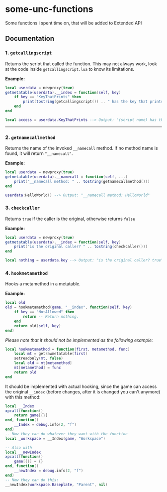 # some-unc-functions
Some functions i spent time on, that will be added to Extended API

## Documentation

### 1. `getcallingscript`

Returns the script that called the function. This may not always work, look at the code inside `getcallingscript.lua` to know its limitations.

**Example:**

```lua
local userdata = newproxy(true)
getmetatable(userdata).__index = function(self, key)
	if key == "KeyThatPrints" then
		print(tostring(getcallingscript()) .. " has the key that prints.")
	end
end

local access = userdata.KeyThatPrints --> Output: "(script name) has the key that prints."
```

---

### 2. `getnamecallmethod`

Returns the name of the invoked `__namecall` method. If no method name is found, it will return `"__namecall"`.

**Example:**

```lua
local userdata = newproxy(true)
getmetatable(userdata).__namecall = function(self, ...)
	print("__namecall method: " .. tostring(getnamecallmethod()))
end

userdata:HelloWorld() --> Output: "__namecall method: HelloWorld"
```

### 3. `checkcaller`

Returns `true` if the caller is the original, otherwise returns `false`

**Example:**

```lua
local userdata = newproxy(true)
getmetatable(userdata).__index = function(self, key)
	print("is the original caller? " .. tostring(checkcaller()))
end

local nothing = userdata.key --> Output: "is the original caller? true"
```

### 4. `hookmetamethod`

Hooks a metamethod in a metatable.

**Example:**

```lua
local old
old = hookmetamethod(game, "__index", function(self, key)
	if key == "NotAllowed" then
		return -- Return nothing.
	end
	return old(self, key)
end)
```

*Please note that it should not be implemented as the following example:*

```lua
local hookmetamethod = function(first, metamethod, func)
	local mt = getrawmetatable(first)
	setreadonly(mt, false)
	local old = mt[metamethod]
	mt[metamethod] = func
	return old
end
```

It should be implemented with actual hooking, since the game can access the original `__index` (before changes, after it is changed you can't anymore) with this method:
```lua
local __Index
xpcall(function()
	return game[{}]
end, function()
	__Index = debug.info(2, "f")
end)
-- Now they can do whatever they want with the function
local _workspace = __Index(game, "Workspace")

-- Also with
local __newIndex
xpcall(function()
	game[{}] = {}
end, function()
	__newIndex = debug.info(2, "f")
end)
-- Now they can do this:
__newIndex(workspace.Baseplate, "Parent", nil)
```
